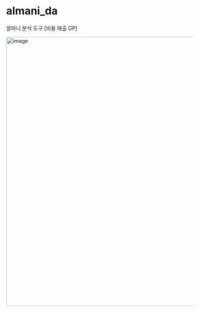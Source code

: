 # almani_da
알마니 분석 도구 [비용 매출 GP]

<img width="723" alt="image" src="https://github.com/user-attachments/assets/d9030a6a-eb46-4f88-b4d6-e7fa34c0b850" />

